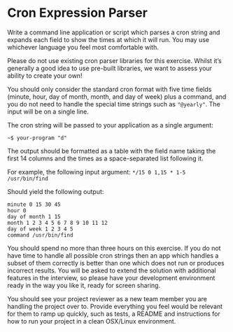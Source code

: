 # Cron Expression Parser

Write a command line application or script which parses a cron string and expands each field
to show the times at which it will run. You may use whichever language you feel most
comfortable with.

Please do not use existing cron parser libraries for this exercise. Whilst it’s generally a good
idea to use pre-built libraries, we want to assess your ability to create your own!

You should only consider the standard cron format with five time fields (minute, hour, day of
month, month, and day of week) plus a command, and you do not need to handle the special
time strings such as `"@yearly"`. The input will be on a single line.

The cron string will be passed to your application as a single argument:

`~$ your-program "d"`

The output should be formatted as a table with the field name taking the first 14 columns and
the times as a space-separated list following it.

For example, the following input argument:
`*/15 0 1,15 * 1-5 /usr/bin/find`

Should yield the following output:
```
minute 0 15 30 45
hour 0
day of month 1 15
month 1 2 3 4 5 6 7 8 9 10 11 12
day of week 1 2 3 4 5
command /usr/bin/find
```

You should spend no more than three hours on this exercise. If you do not have time to
handle all possible cron strings then an app which handles a subset of them correctly is
better than one which does not run or produces incorrect results. You will be asked to extend
the solution with additional features in the interview, so please have your development
environment ready in the way you like it, ready for screen sharing.

You should see your project reviewer as a new team member you are handling the project
over to. Provide everything you feel would be relevant for them to ramp up quickly, such as tests, a README and instructions for how to run your project in a clean OSX/Linux environment.
